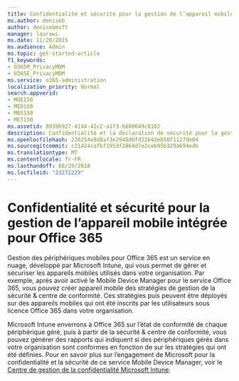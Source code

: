 ```yaml
---
title: Confidentialité et sécurité pour la gestion de l’appareil mobile intégrée pour Office 365
ms.author: deniseb
author: denisebmsft
manager: laurawi
ms.date: 11/20/2015
ms.audience: Admin
ms.topic: get-started-article
f1_keywords:
- O365M_PrivacyMDM
- O365E_PrivacyMDM
ms.service: o365-administration
localization_priority: Normal
search.appverid:
- MOE150
- MED150
- MBS150
- MET150
ms.assetid: 89396927-4144-42c2-a1f3-6600649c8102
description: Confidentialité et la déclaration de sécurité pour la gestion des périphériques mobiles pour Office 365, un service en nuage, grâce à Microsoft Intune, qui vous permet de gérer et sécuriser les appareils mobiles utilisés dans votre organisation.
ms.openlocfilehash: 230254e8d8af3e2948d6fd22b42eb50f1127de04
ms.sourcegitcommit: c31424cafbf1953f2864d7e2ceb95b329a694edb
ms.translationtype: MT
ms.contentlocale: fr-FR
ms.lasthandoff: 08/29/2018
ms.locfileid: "23272229"
---
```

# <a name="privacy-and-security-for-built-in-mobile-device-management-for-office-365"></a>Confidentialité et sécurité pour la gestion de l’appareil mobile intégrée pour Office 365

Gestion des périphériques mobiles pour Office 365 est un service en nuage, développé par Microsoft Intune, qui vous permet de gérer et sécuriser les appareils mobiles utilisés dans votre organisation. Par exemple, après avoir activé le Mobile Device Manager pour le service Office 365, vous pouvez créer appareil mobile des stratégies de gestion de la sécurité &amp; centre de conformité. Ces stratégies puis peuvent être déployés sur des appareils mobiles qui ont été inscrits par les utilisateurs sous licence Office 365 dans votre organisation.
  
Microsoft Intune enverrons à Office 365 sur l’état de conformité de chaque périphérique géré, puis à partir de la sécurité &amp; centre de conformité, vous pouvez générer des rapports qui indiquent si des périphériques gérés dans votre organisation sont conformes en fonction de sur les stratégies qui ont été définies. Pour en savoir plus sur l’engagement de Microsoft pour la confidentialité et la sécurité de ce service Mobile Device Manager, voir le [Centre de gestion de la confidentialité Microsoft Intune](https://www.microsoft.com/en-us/server-cloud/products/intune-trust-center/overview.aspx). 
  

